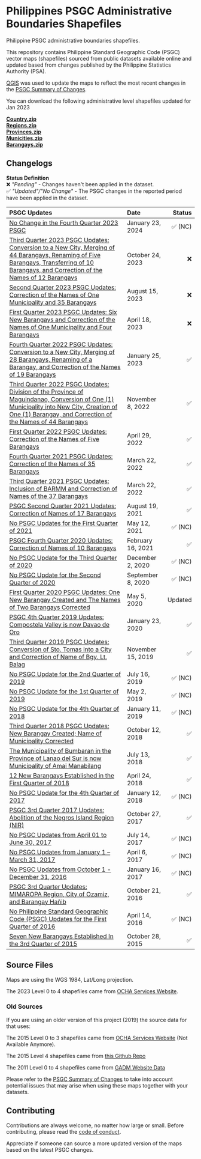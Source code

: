# Philippines PSGC Administrative Boundaries Shapefiles

Philippine PSGC administrative boundaries shapefiles.

This repository contains Philippine Standard Geographic Code (PSGC) vector maps (shapefiles) sourced from
public datasets available online and updated based from changes published by the Philippine Statistics Authority (PSA).

[QGIS](https://qgis.org) was used to update the maps to reflect the most recent
changes in the [PSGC Summary of Changes](https://psa.gov.ph/classification/psgc).

You can download the following administrative level shapefiles updated for Jan 2023

**[Country.zip](datasets/SHAPEFILES/2023/Country.zip)**  
**[Regions.zip](datasets/SHAPEFILES/2023/Regions.zip)**  
**[Provinces.zip](datasets/SHAPEFILES/2023/Provinces.zip)**   
**[Municities.zip](datasets/SHAPEFILES/2023/Municities.zip)**  
**[Barangays.zip](datasets/SHAPEFILES/2023/Barangays.zip)**  

## Changelogs

**Status Definition**  
❌ *"Pending"* - Changes haven't been applied in the dataset.  
✅ *"Updated"/"No Change"* - The PSGC changes in the reported period have been applied in the dataset.  

| PSGC Updates      | Date | Status |
| :---------------- | :------ | ----: |
| [No Change in the Fourth Quarter 2023 PSGC](https://psa.gov.ph/classification/psgc/node/1684061953) | January 23, 2024 | ✅ (NC) |
| [Third Quarter 2023 PSGC Updates: Conversion to a New City, Merging of 44 Barangays, Renaming of Five Barangays, Transferring of 10 Barangays, and Correction of the Names of 12 Barangays](https://psa.gov.ph/classification/psgc/node/1684061390) | October 24, 2023 | ❌ |
| [Second Quarter 2023 PSGC Updates: Correction of the Names of One Municipality and 35 Barangays](https://psa.gov.ph/classification/psgc/node/1684060569) | August 15, 2023 | ❌ |
| [First Quarter 2023 PSGC Updates: Six New Barangays and Correction of the Names of One Municipality and Four Barangays](https://psa.gov.ph/classification/psgc/node/176698) | April 18, 2023 | ❌ |
| [Fourth Quarter 2022 PSGC Updates: Conversion to a New City, Merging of 28 Barangays, Renaming of a Barangay, and Correction of the Names of 19 Barangays](https://psa.gov.ph/classification/psgc/node/168704) | January 25, 2023 | ✅ |
| [Third Quarter 2022 PSGC Updates: Division of the Province of Maguindanao, Conversion of One (1) Municipality into New City, Creation of One (1) Barangay, and Correction of the Names of 44 Barangays](https://psa.gov.ph/classification/psgc/node/168321) | November 8, 2022 | ✅  |
| [First Quarter 2022 PSGC Updates: Correction of the Names of Five Barangays](https://psa.gov.ph/classification/psgc/node/167762) | April 29, 2022 | ✅ |
| [Fourth Quarter 2021 PSGC Updates: Correction of the Names of 35 Barangays](https://psa.gov.ph/classification/psgc/node/166424) | March 22, 2022 | ✅ |
| [Third Quarter 2021 PSGC Updates: Inclusion of BARMM and Correction of Names of the 37 Barangays](https://psa.gov.ph/classification/psgc/node/166423) | March 22, 2022 | ✅  |
| [PSGC Second Quarter 2021 Updates: Correction of Names of 17 Barangays](https://psa.gov.ph/classification/psgc/node/164996) | August 19, 2021 | ✅ |
| [No PSGC Updates for the First Quarter of 2021](https://psa.gov.ph/classification/psgc/node/164487) | May 12, 2021 | ✅ (NC) |
| [PSGC Fourth Quarter 2020 Updates: Correction of Names of 10 Barangays](https://psa.gov.ph/classification/psgc/node/163961) | February 16, 2021 | ✅ |
| [No PSGC Update for the Third Quarter of 2020](https://psa.gov.ph/classification/psgc/node/163593) | December 2, 2020 | ✅ (NC) |
| [No PSGC Update for the Second Quarter of 2020](https://psa.gov.ph/classification/psgc/node/163076) | September 8, 2020 | ✅ (NC) |
| [First Quarter 2020 PSGC Updates: One New Barangay Created and The Names of Two Barangays Corrected](https://psa.gov.ph/classification/psgc/node/161871) | May 5, 2020 | Updated |
| [PSGC 4th Quarter 2019 Updates: Compostela Valley is now Davao de Oro](https://psa.gov.ph/classification/psgc/node/145095)| January 23, 2020 | ✅ |
| [Third Quarter 2019 PSGC Updates: Conversion of Sto. Tomas into a City and Correction of Name of Bgy. Lt. Balag](https://psa.gov.ph/classification/psgc/node/144645) | November 15, 2019 | ✅ |
| [No PSGC Update for the 2nd Quarter of 2019](https://psa.gov.ph/classification/psgc/node/138937) | July 16, 2019 | ✅ (NC) |
| [No PSGC Update for the 1st Quarter of 2019](https://psa.gov.ph/classification/psgc/node/138550) | May 2, 2019 | ✅ (NC) |
| [No PSGC Update for the 4th Quarter of 2018](https://psa.gov.ph/classification/psgc/node/137060) | January 11, 2019 | ✅ (NC) |
| [Third Quarter 2018 PSGC Updates: New Barangay Created; Name of Municipality Corrected](https://psa.gov.ph/classification/psgc/node/136072) | October 12, 2018 | ✅ |
| [The Municipality of Bumbaran in the Province of Lanao del Sur is now Municipality of Amai Manabilang](https://psa.gov.ph/classification/psgc/node/134410) | July 13, 2018 | ✅ |
| [12 New Barangays Established in the First Quarter of 2018](https://psa.gov.ph/classification/psgc/node/131336) | April 24, 2018 | ✅ |
| [No PSGC Update for the 4th Quarter of 2017](https://psa.gov.ph/classification/psgc/node/129320) | January 12, 2018 | ✅ (NC) |
| [PSGC 3rd Quarter 2017 Updates: Abolition of the Negros Island Region (NIR)](https://psa.gov.ph/classification/psgc/node/127925) | October 27, 2017 | ✅ |
| [No PSGC Updates from April 01 to June 30, 2017](https://psa.gov.ph/classification/psgc/node/126423) | July 14, 2017 | ✅ (NC)|
| [No PSGC Updates from January 1 – March 31, 2017](https://psa.gov.ph/classification/psgc/node/116178) | April 6, 2017 | ✅ (NC) |
| [No PSGC Updates from October 1 - December 31, 2016](https://psa.gov.ph/classification/psgc/node/70242) | January 16, 2017 | ✅ (NC) |
| [PSGC 3rd Quarter Updates: MIMAROPA Region, City of Ozamiz, and Barangay Hañib](https://psa.gov.ph/classification/psgc/node/63723) | October 21, 2016 | ✅ |
| [No Philippine Standard Geographic Code (PSGC) Updates for the First Quarter of 2016](https://psa.gov.ph/classification/psgc/node/55142) | April 14, 2016 | ✅ (NC) |
| [Seven New Barangays Established In the 3rd Quarter of 2015](https://psa.gov.ph/classification/psgc/node/51291) |   October 28, 2015   | ✅ |

## Source Files

Maps are using the WGS 1984, Lat/Long projection.

The 2023 Level 0 to 4 shapefiles came from [OCHA Services Website](https://data.humdata.org/dataset/cod-ab-phl).

### Old Sources
If you are using an older version of this project (2019) the source data for that uses:

The 2015 Level 0 to 3 shapefiles came from [OCHA Services Website](https://data.humdata.org/dataset/philippines-administrative-levels-0-to-3) (Not Available Anymore).

The 2015 Level 4 shapefiles came from [this Github Repo](https://github.com/justinelliotmeyers/official_philippines_shapefile_data_2016)

The 2011 Level 0 to 4 shapefiles came from [GADM Website Data](https://gadm.org)

Please refer to the [PSGC Summary of Changes](https://psa.gov.ph/classification/psgc)
to take into account potential issues that may arise when using these maps together with your datasets. 

## Contributing

Contributions are always welcome, no matter how large or small. Before contributing,
please read the [code of conduct](./.github/CODE_OF_CONDUCT.md).

Appreciate if someone can source a  more updated version of the maps based on the latest PSGC changes.




